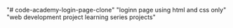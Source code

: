 "# code-academy-login-page-clone"
"loginn page using html and css only"
"web development project learning series projects"
